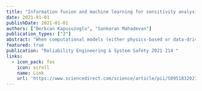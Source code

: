 ```yaml
---
title: "Information fusion and machine learning for sensitivity analysis using physics knowledge and experimental data"
date: 2021-01-01
publishDate: 2021-01-01
authors: ["Berkcan Kapusuzoglu", "Sankaran Mahadevan"]
publication_types: ["2"]
abstract: "When computational models (either physics-based or data-driven) are used for the sensitivity analysis of engineering systems, the sensitivity estimate is affected by the accuracy and uncertainty of the model. This paper considers global sensitivity analysis (GSA) for situations where both a physics-based model and experimental observations are available, and investigates physics-informed machine learning strategies to effectively combine the two sources of information in order to maximize the accuracy of the sensitivity estimate. Two representative machine learning (ML) techniques are considered, namely, deep neural networks (DNN) and Gaussian process (GP) modeling, and two strategies for incorporating physics knowledge within these techniques are investigated, namely: (i) incorporating loss functions in the ML models to enforce physics constraints, and (ii) pre-training and updating the ML model using …"
featured: true
publication: "Reliability Engineering & System Safety 2021 214 "
links:
  - icon_pack: fas
    icon: scroll
    name: Link
    url: 'https://www.sciencedirect.com/science/article/pii/S0951832021002477'
---
```

